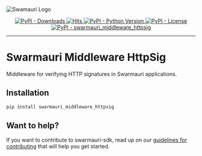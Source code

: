 ![Swamauri Logo](https://res.cloudinary.com/dbjmpekvl/image/upload/v1730099724/Swarmauri-logo-lockup-2048x757_hww01w.png)

<p align="center">
    <a href="https://pypi.org/project/swarmauri_middleware_httpsig/">
        <img src="https://img.shields.io/pypi/dm/swarmauri_middleware_httpsig" alt="PyPI - Downloads"/>
    </a>
    <a href="https://hits.sh/github.com/swarmauri/swarmauri-sdk/tree/master/pkgs/standards/swarmauri_middleware_httpsig/">
        <img alt="Hits" src="https://hits.sh/github.com/swarmauri/swarmauri-sdk/tree/master/pkgs/standards/swarmauri_middleware_httpsig.svg"/>
    </a>
    <a href="https://pypi.org/project/swarmauri_middleware_httpsig/">
        <img src="https://img.shields.io/pypi/pyversions/swarmauri_middleware_httpsig" alt="PyPI - Python Version"/>
    </a>
    <a href="https://pypi.org/project/swarmauri_middleware_httpsig/">
        <img src="https://img.shields.io/pypi/l/swarmauri_middleware_httpsig" alt="PyPI - License"/>
    </a>
    <a href="https://pypi.org/project/swarmauri_middleware_httpsig/">
        <img src="https://img.shields.io/pypi/v/swarmauri_middleware_httpsig?label=swarmauri_middleware_httpsig&color=green" alt="PyPI - swarmauri_middleware_httpsig"/>
    </a>
</p>

---

# Swarmauri Middleware HttpSig

Middleware for verifying HTTP signatures in Swarmauri applications.

## Installation

```bash
pip install swarmauri_middleware_httpsig
```

## Want to help?

If you want to contribute to swarmauri-sdk, read up on our [guidelines for contributing](https://github.com/swarmauri/swarmauri-sdk/blob/master/contributing.md) that will help you get started.
